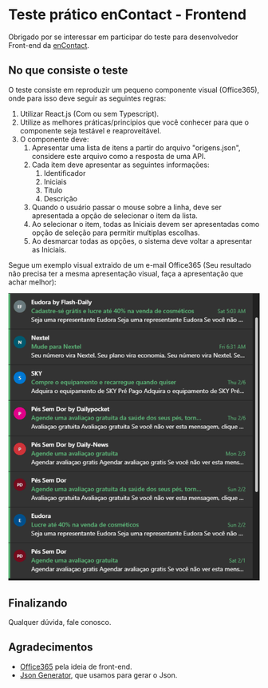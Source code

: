 # Teste prático enContact - Frontend

Obrigado por se interessar em participar do teste para desenvolvedor Front-end da [enContact](www.encontact.com.br).

## No que consiste o teste

O teste consiste em reproduzir um pequeno componente visual (Office365), onde para isso deve seguir as seguintes regras:

1. Utilizar React.js (Com ou sem Typescript).
2. Utilize as melhores práticas/principios que você conhecer para que o componente seja testável e reaproveitável.
3. O componente deve:
   1. Apresentar uma lista de itens a partir do arquivo "origens.json", considere este arquivo como a resposta de uma API.
   2. Cada item deve apresentar as seguintes informações:
      1. Identificador
      2. Iniciais
      3. Titulo
      4. Descrição
   3. Quando o usuário passar o mouse sobre a linha, deve ser apresentada a opção de selecionar o item da lista.
   4. Ao selecionar o item, todas as Iniciais devem ser apresentadas como opção de seleção para permitir multiplas escolhas.
   5. Ao desmarcar todas as opções, o sistema deve voltar a apresentar as Iniciais.

Segue um exemplo visual extraido de um e-mail Office365 (Seu resultado não precisa ter a mesma apresentação visual, faça a apresentação que achar melhor):

![](barra-office365.gif)

## Finalizando

Qualquer dúvida, fale conosco.

## Agradecimentos

* [Office365](https://office365.com) pela ideia de front-end.
* [Json Generator](https://www.json-generator.com/), que usamos para gerar o Json.